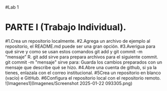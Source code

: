 #Lab 1
# PARTE I (Trabajo Individual).
#1.Crea un repositorio localmente.
#2.Agrega un archivo de ejemplo al repositorio, el README.md puede ser una gran opción.
#3.Averigua para qué sirve y como se usan estos comandos git add y git commit -m “mensaje”
R. git add
sirve para prepara archivos para el siguiente commit.
git commit -m "mensaje"
sirve para: Guarda los cambios preparados con un mensaje que describe qué se hizo.
#4.Abre una cuenta de github, si ya la tienes, enlazala con el correo institucional.
#5Crea un repositorio en blanco (vacío) e GitHub.
#6Configura el repositorio local con el repositorio remoto.
![Imagenes1](Imagenes/Screenshot 2025-01-22 093305.png)